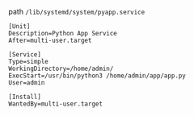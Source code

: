path `/lib/systemd/system/pyapp.service`

```
[Unit]
Description=Python App Service
After=multi-user.target

[Service]
Type=simple
WorkingDirectory=/home/admin/
ExecStart=/usr/bin/python3 /home/admin/app/app.py
User=admin

[Install]
WantedBy=multi-user.target
```
